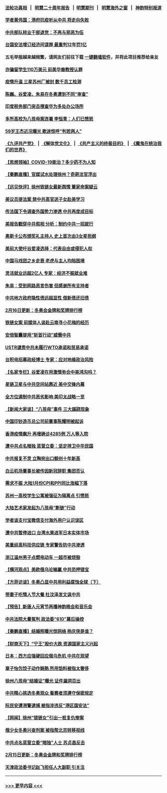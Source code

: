 #### [法轮功真相](https://github.com/gfw-breaker/truth/blob/master/README.md?t=0) &nbsp;&nbsp;|&nbsp;&nbsp; [明慧二十周年报告](https://github.com/gfw-breaker/mh-reports/blob/master/README.md?t=0) &nbsp;&nbsp;|&nbsp;&nbsp;[明慧期刊](https://github.com/gfw-breaker/mh-qikan) &nbsp;&nbsp;|&nbsp;&nbsp; [明慧海外之窗](https://github.com/gfw-breaker/mh-news/blob/master/README.md?t=0) &nbsp;&nbsp;|&nbsp;&nbsp; [神韵特别报道](https://github.com/gfw-breaker/mh-news/blob/master/shenyun.md?t=0)
#### [学者黄伟国：港府抗疫听从中共 将走向失败](../pages/nsc413/n13582699.md?t=02171501) 
#### [中共部队转业干部退党：不再与邪恶为伍](../pages/nsc413/n13581310.md?t=02171501) 
#### [台国安法增订经济间谍罪 最重判12年罚1亿](../pages/nsc413/n13582995.md?t=02171501) 
#### 五毛举报越来越频繁，请网友们前往下载 [一键翻墙软件](https://github.com/gfw-breaker/ssr-accounts)，并将此项目推荐给亲友
#### [诈骗留学生110万美元 前美华裔教授认罪](../pages/nsc413/n13582771.md?t=02171501) 
#### [疫情升温 三星苏州厂被封 数千员工检测](../pages/nsc413/n13582751.md?t=02171501) 
#### [陈巍、谷爱凌、朱易在冬奥遭到不同“审查”](../pages/nsc413/n13582309.md?t=02171501) 
#### [印度税务部门突击搜查华为多处办公场所](../pages/nsc413/n13582636.md?t=02171501) 
#### [多所高校为八孩母案连署 李恒青：人们已愤怒](../pages/nsc413/n13582276.md?t=02171501) 
#### [59岁王杰近况曝光 歌迷惊呼“判若两人”](../pages/nsc413/n13582307.md?t=02171501) 
#### [《九评共产党》](https://github.com/begood0513/9ping.md/blob/master/README.md) &nbsp;|&nbsp; [《解体党文化》](../../../../jtdwh.md/blob/master/README.md)  &nbsp;|&nbsp; [《共产主义的终极目的》](../../../../gczydzjmd.md/blob/master/README.md) &nbsp;|&nbsp; [《魔鬼在统治我们的世界》](../../../../mgztzwmdsj.md/blob/master/README.md) 
#### [【思想领袖】COVID-19能治？多少药不为人知](../pages/nsc413/n13547109.md?t=02171501) 
#### [【秦鹏直播】官媒试水处理徐州？奇葩法官浮出](../pages/nsc413/n13582359.md?t=02171501) 
#### [【远见快评】徐州铁链女最新舆情 董家命案疑云](../pages/nsc413/n13582383.md?t=02171501) 
#### [美议员提法案 禁中共高官送子女赴美学习](../pages/nsc413/n13582372.md?t=02171501) 
#### [传法国下令调查外国势力渗透 中共再度成目标](../pages/nsc413/n13581691.md?t=02171501) 
#### [美报告戳穿中共假相 分析：制约中共一招就行](../pages/nsc413/n13579087.md?t=02171501) 
#### [奥斯卡公布颁奖礼主持人 史上首次由3女星担纲](../pages/nsc413/n13582189.md?t=02171501) 
#### [美前大使吁谷爱凌选择：代表自由或侵犯人权](../pages/nsc413/n13581881.md?t=02171501) 
#### [中国马戏团之乡走衰 老虎与主人均陷困境](../pages/nsc413/n13578997.md?t=02171501) 
#### [灵活就业远超2亿人 专家：经济不振就业难](../pages/nsc413/n13581934.md?t=02171501) 
#### [朱易：受到网路恶言伤害 但感谢所有支持者](../pages/nsc413/n13581946.md?t=02171501) 
#### [中共地方政府隐性债远超显性 借新债还旧债](../pages/nsc413/n13579860.md?t=02171501) 
#### [2月16日更新：冬奥会金牌和奖牌排行榜](../pages/nsc413/n13581496.md?t=02171501) 
#### [铁链女案 前媒体人谈赴云南寻小花梅的经历](../pages/nsc413/n13581650.md?t=02171501) 
#### [安倍智囊提用“斩首行动”威慑中共](../pages/nsc413/n13581843.md?t=02171501) 
#### [USTR谴责中共未履行WTO承诺和贸易承诺](../pages/nsc413/n13581572.md?t=02171501) 
#### [台积电招募政经博士 专家：应对地缘政治风险](../pages/nsc413/n13581609.md?t=02171501) 
#### [【名家专栏】谷爱凌在用激情弥合中美鸿沟吗？](../pages/nsc413/n13581477.md?t=02171501) 
#### [星链卫星与中共空间站靠近 美中交锋内幕](../pages/nsc413/n13579775.md?t=02171501) 
#### [全方位遏制中共恶劣影响 美印太战略一览](../pages/nsc413/n13579781.md?t=02171501) 
#### [【新闻大家谈】“八孩母”事件 三大蹊跷现象](../pages/nsc413/n13581375.md?t=02171501) 
#### [中国印钞造币总公司前董事陈耀明被起诉](../pages/nsc413/n13581095.md?t=02171501) 
#### [香港疫情飙升 再增确诊4285例 万人等入院](../pages/nsc413/n13580922.md?t=02171501) 
#### [遭中共点名暗独 蓝营立委：坚定捍卫中华民国](../pages/nsc413/n13580772.md?t=02171501) 
#### [中共报复不灵 立陶宛出口额创十年新高](../pages/nsc413/n13580817.md?t=02171501) 
#### [白云机场董事长被传因新冠辞职 集团否认](../pages/nsc413/n13580646.md?t=02171501) 
#### [需求不振 大陆1月份CPI和PPI同比涨幅下落](../pages/nsc413/n13580382.md?t=02171501) 
#### [苏州一高校学生公寓被强征为隔离点 引愤怒](../pages/nsc413/n13580438.md?t=02171501) 
#### [大陆艺术家发起为八孩母“断链”行动](../pages/nsc413/n13580135.md?t=02171501) 
#### [学者谈支付宝微信支付海外用户认识误区](../pages/nsc413/n13579799.md?t=02171501) 
#### [遭中共暂停进口 台湾水果进军日本实体市场](../pages/nsc413/n13580178.md?t=02171501) 
#### [美重组高科技供应链 专家警告防中共渗透](../pages/nsc413/n13580365.md?t=02171501) 
#### [浙江温州男子点燃电动车 一超市被烧毁](../pages/nsc413/n13579909.md?t=02171501) 
#### [【横河观点】美欧俄乌论输赢 中共恐押错宝](../pages/nsc413/n13579623.md?t=02171501) 
#### [【方菲访谈】冬奥凸显中共用利益腐蚀全球（下）](../pages/nsc413/n13578781.md?t=02171501) 
#### [带妻子吃情人节大餐 杜汶泽发文讽中共](../pages/nsc413/n13579538.md?t=02171501) 
#### [【预告】新唐人元宵节再播神韵晚会和音乐会](../pages/nsc413/n13561808.md?t=02171501) 
#### [中共法院大量冤判 政法委“610”幕后操控](../pages/nsc413/n13578342.md?t=02171501) 
#### [【秦鹏直播】结婚照曝光惊网络 杨庆侠是谁？](../pages/nsc413/n13579431.md?t=02171501) 
#### [【财商天下】“宁王”股价大跌 资源国家主义兴起](../pages/nsc413/n13579272.md?t=02171501) 
#### [日本：西方应强硬回应俄乌危机 中共在观望](../pages/nsc413/n13579536.md?t=02171501) 
#### [章子怡包饺子动作娴熟 所用馅料被指太奢侈](../pages/nsc413/n13579321.md?t=02171501) 
#### [徐州八孩母“结婚证”曝光 证件漏洞百出](../pages/nsc413/n13579361.md?t=02171501) 
#### [中共精心挑选冬奥观众 看赛者须遵守保密规定](../pages/nsc413/n13579289.md?t=02171501) 
#### [阮民安遭港警逮捕 被指涉违反“港区国安法”](../pages/nsc413/n13579182.md?t=02171501) 
#### [【网闻】徐州“锁链女”引出一桩复仇惨案](../pages/nsc413/n13578991.md?t=02171501) 
#### [俄少女冬奥兴奋剂案 被指帮北京转移视线](../pages/nsc413/n13579119.md?t=02171501) 
#### [中共点名蓝营立委“暗独”人士  苏贞昌反击](../pages/nsc413/n13578831.md?t=02171501) 
#### [2月15日更新：冬奥会金牌和奖牌排行榜](../pages/nsc413/n13578540.md?t=02171501) 
#### [天津政法委书记赵飞担任人大副职 引关注](../pages/nsc413/n13578965.md?t=02171501) 

----
#### [ >>> 更早内容 <<< ](../indexes/nsc413-earlier.md)
